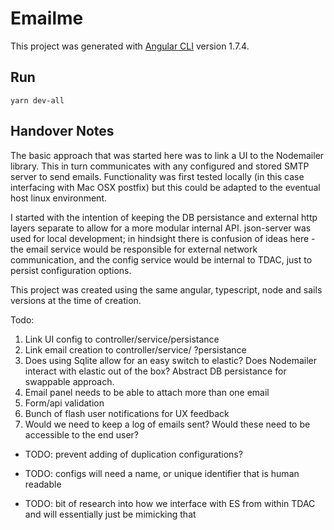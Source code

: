 # Emailme

This project was generated with [Angular CLI](https://github.com/angular/angular-cli) version 1.7.4.

## Run

`yarn dev-all`

## Handover Notes

The basic approach that was started here was to link a UI to the Nodemailer library. This in turn communicates with any configured and stored SMTP server to send emails.
Functionality was first tested locally (in this case interfacing with Mac OSX postfix) but this could be adapted to the eventual host linux environment.

I started with the intention of keeping the DB persistance and external http layers separate to allow for a more modular internal API. json-server was used for local development; in hindsight there is confusion of ideas here - the email service would be responsible for external network communication, and the config service would be internal to TDAC, just to persist configuration options.

This project was created using the same angular, typescript, node and sails versions at the time of creation.

Todo:

1. Link UI config to controller/service/persistance
2. Link email creation to controller/service/ ?persistance
3. Does using Sqlite allow for an easy switch to elastic? Does Nodemailer interact with elastic out of the box? Abstract DB persistance for swappable approach.
4. Email panel needs to be able to attach more than one email
5. Form/api validation
6. Bunch of flash user notifications for UX feedback
7. Would we need to keep a log of emails sent? Would these need to be accessible to the end user?

- TODO: prevent adding of duplication configurations?

- TODO: configs will need a name, or unique identifier that is human readable

- TODO: bit of research into how we interface with ES from within TDAC and will essentially just be mimicking that
